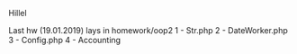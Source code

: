Hillel

Last hw (19.01.2019) lays in homework/oop2
1 - Str.php
2 - DateWorker.php
3 - Config.php
4 - Accounting